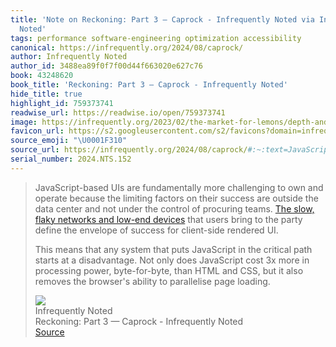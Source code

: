 ```yaml
---
title: 'Note on Reckoning: Part 3 — Caprock - Infrequently Noted via Infrequently
  Noted'
tags: performance software-engineering optimization accessibility
canonical: https://infrequently.org/2024/08/caprock/
author: Infrequently Noted
author_id: 3488ea89f0f7f00d44f663020e627c76
book: 43248620
book_title: 'Reckoning: Part 3 — Caprock - Infrequently Noted'
hide_title: true
highlight_id: 759373741
readwise_url: https://readwise.io/open/759373741
image: https://infrequently.org/2023/02/the-market-for-lemons/depth-and-frequency-small.png
favicon_url: https://s2.googleusercontent.com/s2/favicons?domain=infrequently.org
source_emoji: "\U0001F310"
source_url: https://infrequently.org/2024/08/caprock/#:~:text=JavaScript-based%20UIs%20are,parallelise%20page%20loading.
serial_number: 2024.NTS.152
---
```

> JavaScript-based UIs are fundamentally more challenging to own and operate because the limiting factors on their success are outside the data center and not under the control of procuring teams. [The slow, flaky networks and low-end devices](https://infrequently.org/2024/01/performance-inequality-gap-2024/#situation-report) that users bring to the party define the envelope of success for client-side rendered UI.
> 
> This means that any system that puts JavaScript in the critical path starts at a disadvantage. Not only does JavaScript cost 3x more in processing power, byte-for-byte, than HTML and CSS, but it also removes the browser's ability to parallelise page loading.
> <div class="quoteback-footer"><div class="quoteback-avatar"><img class="mini-favicon" src="https://s2.googleusercontent.com/s2/favicons?domain=infrequently.org"></div><div class="quoteback-metadata"><div class="metadata-inner"><span style="display:none">FROM:</span><div aria-label="Infrequently Noted" class="quoteback-author"> Infrequently Noted</div><div aria-label="Reckoning: Part 3 — Caprock - Infrequently Noted" class="quoteback-title"> Reckoning: Part 3 — Caprock - Infrequently Noted</div></div></div><div class="quoteback-backlink"><a target="_blank" aria-label="go to the full text of this quotation" rel="noopener" href="https://infrequently.org/2024/08/caprock/#:~:text=JavaScript-based%20UIs%20are,parallelise%20page%20loading." class="quoteback-arrow"> Source</a></div></div>